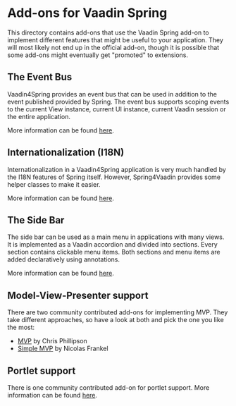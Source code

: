 Add-ons for Vaadin Spring
=========================

This directory contains add-ons that use the Vaadin Spring add-on to implement different features that might be useful
to your application. They will most likely not end up in the official add-on, though it is possible that some add-ons
might eventually get "promoted" to extensions.

## The Event Bus ##
   
Vaadin4Spring provides an event bus that can be used in addition to the event published provided by Spring. The event bus
supports scoping events to the current View instance, current UI instance, current Vaadin session or the entire application.
   
More information can be found [here](eventbus/README.md).
   
## Internationalization (I18N) ##
   
Internationalization in a Vaadin4Spring application is very much handled by the I18N features of Spring itself. 
However, Spring4Vaadin provides some helper classes to make it easier.
   
More information can be found [here](i18n/README.md).
     
## The Side Bar ##
   
The side bar can be used as a main menu in applications with many views. It is implemented as a Vaadin accordion and divided into 
sections. Every section contains clickable menu items. Both sections and menu items are added declaratively using annotations.
   
More information can be found [here](sidebar/README.md).

## Model-View-Presenter support

There are two community contributed add-ons for implementing MVP. They take different approaches, so have a 
look at both and pick the one you like the most:

* [MVP](mvp/README.md) by Chris Phillipson
* [Simple MVP](simple-mvp/README.md) by Nicolas Frankel

## Portlet support

There is one community contributed add-on for portlet support. More information can be found [here](portlet/README.md).
